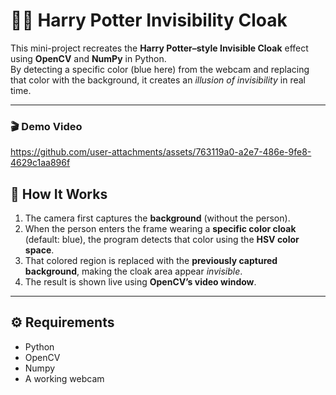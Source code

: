 # 🧙‍♂️ Harry Potter Invisibility Cloak 

This mini-project recreates the **Harry Potter–style Invisible Cloak** effect using **OpenCV** and **NumPy** in Python.  
By detecting a specific color (blue here) from the webcam and replacing that color with the background, it creates an *illusion of invisibility* in real time.  

---

###  🎬 Demo Video
<p>

https://github.com/user-attachments/assets/763119a0-a2e7-486e-9fe8-4629c1aa896f 

</p>

## 🧠 How It Works

1. The camera first captures the **background** (without the person).  
2. When the person enters the frame wearing a **specific color cloak** (default: blue), the program detects that color using the **HSV color space**.  
3. That colored region is replaced with the **previously captured background**, making the cloak area appear *invisible*.  
4. The result is shown live using **OpenCV’s video window**.

---

## ⚙️ Requirements


- Python 
- OpenCV
- Numpy
- A working webcam



